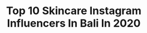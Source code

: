 ---
title: Top 10 Skincare Instagram Influencers In Bali In 2020
description: >-
  Find top skincare Instagram influencers in Bali in 2020. Most popular hashtags: #bali #skincare #indonesia #dirumahaja.
platform: Instagram
profiles:
  - username: "dina.amandaa_"
    fullname: >-
      DINA AMANDA
    location: "Indonesia"
    followers: 55086
    engagement: 97
    commentsToLikes: 0.018313
    id: ck15qyrls5a8b0i19hap7go07
    verified: false
    hashtags: "#cantik, #selebgram, #generasi, #purbalingga"
  - username: "amospabali"
    fullname: >-
      Amo Spa Bali
    location: "Indonesia"
    followers: 25902
    engagement: 274
    commentsToLikes: 0.019749
    id: ck5zq5ri7tzn10i1413tqhwy8
    verified: false
    hashtags: "#hairspa, #nailsbali, #balievent, #balidelicious"
  - username: "awrelalifiaa"
    fullname: >-
      Aurel Alifia
    location: "Indonesia"
    followers: 316793
    engagement: 465
    commentsToLikes: 0.006478
    id: ck6ueff50qlfo0j71lkok3r0o
    verified: false
    hashtags: "#judionline, #workformhome, #daftarqq, #jualluvenaglitzcosmetic"
  - username: "farahdibaferreira"
    fullname: >-
      Farahdiba Ferreira
    location: "Indonesia"
    followers: 153996
    engagement: 114
    commentsToLikes: 0.017532
    id: ck5cgtc7upig30i11d6oq6ebn
    verified: false
    hashtags: "#summervibes, #balibible, #balidaily, #coronamemes"
  - username: "clara.sovia"
    fullname: >-
      Clara Sovia
    location: "Indonesia"
    followers: 490170
    engagement: 41
    commentsToLikes: 0.020598
    id: ck0w0egi0dsd60i19tuuallo8
    verified: false
    hashtags: "#bersih, #infoloker, #gamis, #tinggi"
  - username: "harriotte_"
    fullname: >-
      Harriotte 👑🇬🇧
    location: "Indonesia"
    followers: 66108
    engagement: 301
    commentsToLikes: 0.104483
    id: ck5hrev5iur8o0i11pnjzulvb
    verified: true
    hashtags: "#travelling, #misssupranational, #holiday, #vacation"
  - username: "galuhlanovems_"
    fullname: >-
      🇬​🇦​🇱​🇺​🇭​ 🇱​🇦​🇳​🇴​🇻​🇪​🇲​ 🇸
    location: "Indonesia"
    followers: 144283
    engagement: 925
    commentsToLikes: 0.016283
    id: ck14i13pld50y0i19ae7h7sg4
    verified: false
    hashtags: "#padang, #maskerspirulina, #makeup, #batam"
  - username: "stephaniegunawan2310"
    fullname: >-
      Stephanie Gunawan
    location: "Indonesia"
    followers: 107847
    engagement: 173
    commentsToLikes: 0.019727
    id: ck5c51xm22kat0i11zyo1lvha
    verified: false
    hashtags: "#potd, #weekendgetaway, #cny2020, #oneightybali"
  - username: "devinasaritaa"
    fullname: >-
      Devιna Ѕarιтa
    location: "Indonesia"
    followers: 63529
    engagement: 223
    commentsToLikes: 0.087775
    id: ck6ud2huaiqsw0j717ld09khi
    verified: false
    hashtags: "#tuesdaymood, #covid19, #sundaymornings, #beautybloggers"
  - username: "alintzaa"
    fullname: >-
      Alintzaa
    location: "Indonesia"
    followers: 21458
    engagement: 302
    commentsToLikes: 0.129769
    id: ck5c3fio4z8880i11ivk1g8i1
    verified: false
    hashtags: "#poolpictures, #canggu, #giliislands, #tanahlot"
---